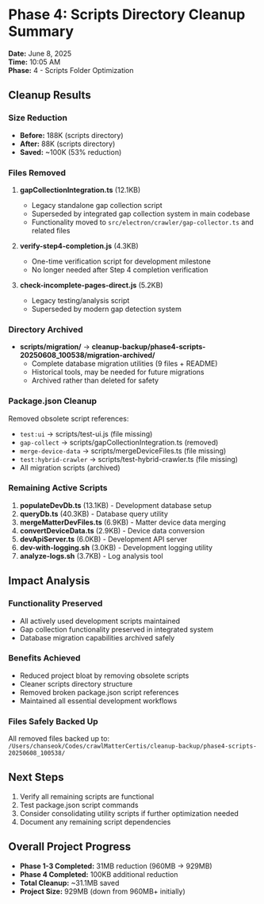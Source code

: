 # Phase 4: Scripts Directory Cleanup Summary

**Date:** June 8, 2025  
**Time:** 10:05 AM  
**Phase:** 4 - Scripts Folder Optimization

## Cleanup Results

### Size Reduction
- **Before:** 188K (scripts directory)
- **After:** 88K (scripts directory)
- **Saved:** ~100K (53% reduction)

### Files Removed
1. **gapCollectionIntegration.ts** (12.1KB)
   - Legacy standalone gap collection script
   - Superseded by integrated gap collection system in main codebase
   - Functionality moved to `src/electron/crawler/gap-collector.ts` and related files

2. **verify-step4-completion.js** (4.3KB)
   - One-time verification script for development milestone
   - No longer needed after Step 4 completion verification

3. **check-incomplete-pages-direct.js** (5.2KB)
   - Legacy testing/analysis script
   - Superseded by modern gap detection system

### Directory Archived
- **scripts/migration/** → **cleanup-backup/phase4-scripts-20250608_100538/migration-archived/**
  - Complete database migration utilities (9 files + README)
  - Historical tools, may be needed for future migrations
  - Archived rather than deleted for safety

### Package.json Cleanup
Removed obsolete script references:
- `test:ui` → scripts/test-ui.js (file missing)
- `gap-collect` → scripts/gapCollectionIntegration.ts (removed)
- `merge-device-data` → scripts/mergeDeviceFiles.ts (file missing)
- `test:hybrid-crawler` → scripts/test-hybrid-crawler.ts (file missing)
- All migration scripts (archived)

### Remaining Active Scripts
1. **populateDevDb.ts** (13.1KB) - Development database setup
2. **queryDb.ts** (40.3KB) - Database query utility
3. **mergeMatterDevFiles.ts** (6.9KB) - Matter device data merging
4. **convertDeviceData.ts** (2.9KB) - Device data conversion
5. **devApiServer.ts** (6.0KB) - Development API server
6. **dev-with-logging.sh** (3.0KB) - Development logging utility
7. **analyze-logs.sh** (3.7KB) - Log analysis tool

## Impact Analysis

### Functionality Preserved
- All actively used development scripts maintained
- Gap collection functionality preserved in integrated system
- Database migration capabilities archived safely

### Benefits Achieved
- Reduced project bloat by removing obsolete scripts
- Cleaner scripts directory structure
- Removed broken package.json script references
- Maintained all essential development workflows

### Files Safely Backed Up
All removed files backed up to:
`/Users/chanseok/Codes/crawlMatterCertis/cleanup-backup/phase4-scripts-20250608_100538/`

## Next Steps
1. Verify all remaining scripts are functional
2. Test package.json script commands
3. Consider consolidating utility scripts if further optimization needed
4. Document any remaining script dependencies

## Overall Project Progress
- **Phase 1-3 Completed:** 31MB reduction (960MB → 929MB)
- **Phase 4 Completed:** 100KB additional reduction
- **Total Cleanup:** ~31.1MB saved
- **Project Size:** 929MB (down from 960MB+ initially)
